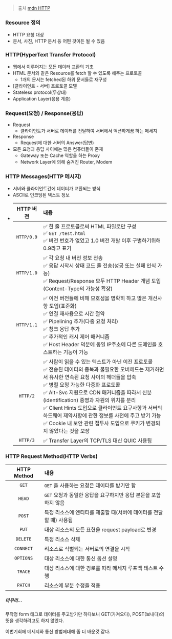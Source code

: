 > 출처
[mdn HTTP]

### Resource 정의
- HTTP 요청 대상
- 문서, 사진, HTTP 문서 등 어떤 것이든 될 수 있음

### HTTP(HyperText Transfer Protocol)
- 웹에서 이루어지는 모든 데이터 교환의 기초
- HTML 문서와 같은 Resource를 fetch 할 수 있도록 해주는 프로토콜
    - 1개의 문서는 fetched된 하위 문서들로 재구성
- [클라이언트 - 서버] 프로토콜 모델
- Stateless protocol(무상태)
- Application Layer(응용 계층)

### Request(요청) / Response(응답)
- Request
    - 클라이언트가 서버로 데이터를 전달하여 서버에서 액션하게끔 하는 메세지
- Response
    - Request에 대한 서버의 Answer(답변)
- 모든 요청과 응답 사이에는 많은 컴퓨터들이 존재
    - Gateway 또는 Cache 역할을 하는 Proxy
    - Network Layer에 의해 숨겨진 Router, Modem

### HTTP Messages(HTTP 메시지)
- 서버와 클라이언트간에 데이터가 교환되는 방식
- ASCII로 인코딩된 텍스트 정보
- |HTTP 버전|내용|
  |:-:|:-|
  |`HTTP/0.9`|✅ 한 줄 프로토콜로써 HTML 파일로만 구성<br/>✅ `GET /test.html`<br/>✅ 버전 번호가 없었고 1.0 버전 개발 이후 구별하기위해 0.9라고 표기|
  |`HTTP/1.0`|✅ 각 요청 내 버전 정보 전송<br/>✅ 응답 시작시 상태 코드 줄 전송(성공 또는 실패 인식 가능)<br/>✅ Request/Response 모두 HTTP Header 개념 도입(Content-Type의 가능성 확장)|
  |`HTTP/1.1`|✅ 이전 버전들에 비해 모호성을 명확히 하고 많은 개선사항 도입(표준화)<br/>✅ 연결 재사용으로 시간 절약<br/> ✅ Pipelining 추가(다중 요청 처리)<br/>✅ 청크 응답 추가<br/>✅ 추가적인 캐시 제어 매커니즘<br>✅ Host Header 덕분에 동일 IP주소에 다른 도메인을 호스트하는 기능이 가능|
  |`HTTP/2`|✅ 사람이 읽을 수 있는 텍스트가 아닌 이진 프로토콜<br>✅ 전송된 데이터의 중복과 불필요한 오버헤드는 제거하면서 유사한 연속된 요청 사이의 헤더들을 압축<br>✅ 병렬 요청 가능한 다중화 프로토콜<br>✅ Alt-Svc 지원으로 CDN 매커니즘을 따라서 신분(identification) 증명과 자원의 위치를 분리<br>✅ Client Hints 도입으로 클라이언트 요구사항과 서버의 하드웨어 제약사항에 관한 정보를 사전에 주고 받기 가능<br>✅ Cookie 내 보안 관련 접두사 도입으로 쿠키가 변경되지 않았다는 것을 보장|
  |`HTTP/3`|✅ Transfer Layer의 TCP/TLS 대신 QUIC 사용됨|

### HTTP Request Method(HTTP Verbs)
|HTTP Method|내용|
|:-:|:-|
|`GET`|`GET` 을 사용하는 요청은 데이터를 받기만 함|
|`HEAD`|`GET` 요청과 동일한 응답을 요구하지만 응답 본문을 포함하지 않음|
|`POST`|특정 리소스에 엔티티를 제출할 때(서버에 데이터를 전달할 때) 사용됨|
|`PUT`|대상 리소스의 모든 표현을 request payload로 변경|
|`DELETE`|특정 리소스 삭제|
|`CONNECT`|리소스로 식별되는 서버로의 연결을 시작|
|`OPTIONS`|대상 리소스에 대한 통신 옵션 설명|
|`TRACE`|대상 리소스에 대한 경로를 따라 메세지 루프백 테스트 수행|
|`PATCH`|리소스에 부분 수정을 적용|

##### 마무리...
무작정 form 태그로 데이터를 주고받기만 하다보니 GET(가져오다), POST(보내다)의 뜻을 생각하려고도 하지 않았다.

이번기회에 메세지와 통신 방법에대해 좀 더 배운것 같다.

[mdn HTTP]:https://developer.mozilla.org/ko/docs/Web/HTTP
